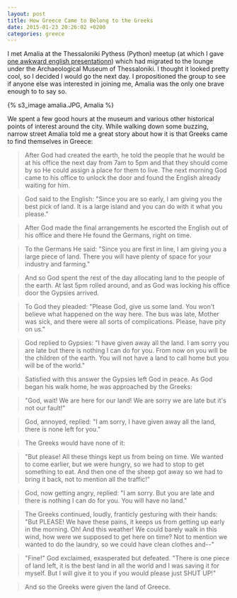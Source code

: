 ```yaml
---
layout: post
title: How Greece Came to Belong to the Greeks
date: 2015-01-23 20:26:02 +0200
categories: greece
---
```


I met Amalia at the Thessaloniki Pythess (Python) meetup (at which I gave
[one awkward english presentationn](https://github.com/Fingel/pythess-ionic)) which had
migrated to the lounge under the Archaeological Museum of Thessaloniki. I thought it looked pretty cool,
so I decided I would go the next day. I propositioned the group to see if anyone else was interested
in joining me, Amalia was the only one brave enough to to say so.

{% s3_image amalia.JPG, Amalia %}

We spent a few good hours at the museum and various other historical points of interest around the city.
While walking down some buzzing, narrow street Amalia told me a great story
about how it is that Greeks came to find themselves in Greece:

<!--more-->

> After God had created the earth, he told the people that he would be at his office the next day from 7am
> to 5pm and that they should come by so He could assign a place for them to live.
> The next morning God came to his office to unlock the door and found the English already waiting for him.

> God said to the English: "Since you are so early, I am giving you the best pick of land. It is a large
> island and you can do with it what you please."

> After God made the final arrangements he escorted the English out of his office and there He found the Germans,
> right on time.

> To the Germans He said: "Since you are first in line, I am giving you a large piece of land. There you will
> have plenty of space for your industry and farming."

> And so God spent the rest of the day allocating land to the people of the earth. At last 5pm rolled around,
> and as God was locking his office door the Gypsies arrived.

> To God they pleaded: "Please God, give us some land. You won't believe what happened on the way here.
> The bus was late, Mother was sick, and there were all sorts of complications. Please, have pity on us."

> God replied to Gypsies: "I have given away all the land. I am sorry you are late but there
> is nothing I can do for you. From now on you will be the children of the earth. You will not
> have a land to call home but you will be of the world."

> Satisfied with this answer the Gypsies left God in peace. As God began his walk home, he was
> approached by the Greeks:

> "God, wait! We are here for our land! We are sorry we are late but it's not our fault!"

> God, annoyed, replied: "I am sorry, I have given away all the land, there is none left for you."

> The Greeks would have none of it:

> "But please! All these things kept us from being on time. We wanted to come earlier, but we were hungry,
> so we had to stop to get something to eat. And then one of the sheep got away so we had to bring it back,
> not to mention all the traffic!"

> God, now getting angry, replied: "I am sorry. But you are late and there is nothing I can do for you. You will have no land."

> The Greeks continued, loudly, franticly gesturing with their hands: "But PLEASE! We have these pains, it keeps us from getting
> up early in the morning. Oh! And this weather! We could barely walk in this wind, how were we supposed to get here on time?
> Not to mention we wanted to do the laundry, so we could have clean clothes and--"

> "Fine!" God exclaimed, exasperated but defeated. "There is one piece of land left, it is the best land in all the world and I was
> saving it for myself. But I will give it to you if you would please just SHUT UP!"

> And so the Greeks were given the land of Greece.
